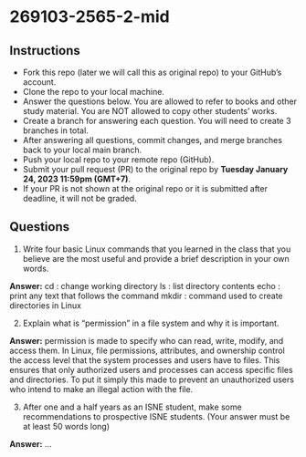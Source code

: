 # 269103-2565-2-mid

## Instructions

- Fork this repo (later we will call this as original repo) to your GitHub’s account. 
- Clone the repo to your local machine.
- Answer the questions below. You are allowed to refer to books and other study material. You are NOT allowed to copy other students’ works. 
- Create a branch for answering each question. You will need to create 3 branches in total.
- After answering all questions, commit changes, and merge branches back to your local main branch.
- Push your local repo to your remote repo (GitHub).
- Submit your pull request (PR) to the original repo by **Tuesday January 24, 2023 11:59pm (GMT+7)**.
- If your PR is not shown at the original repo or it is submitted after deadline, it will not be graded.

## Questions

1. Write four basic Linux commands that you learned in the class that you believe are the most useful and provide a brief description in your own words. 

**Answer:** cd : change  working directory
            ls : list directory contents
            echo : print any text that follows the command
            mkdir : command used to create directories in Linux


2. Explain what is “permission” in a file system and why it is important.

**Answer:** permission is made to specify who can read, write, modify, and access them. In Linux, file permissions, attributes, and ownership control the access level that the system processes and users have to files. This ensures that only authorized users and processes can access specific files and directories. To put it simply this made to prevent an unauthorized users who intend to make an illegal action with the file.

3. After one and a half years as an ISNE student, make some recommendations to prospective ISNE students. (Your answer must be at least 50 words long)

**Answer:** ...
